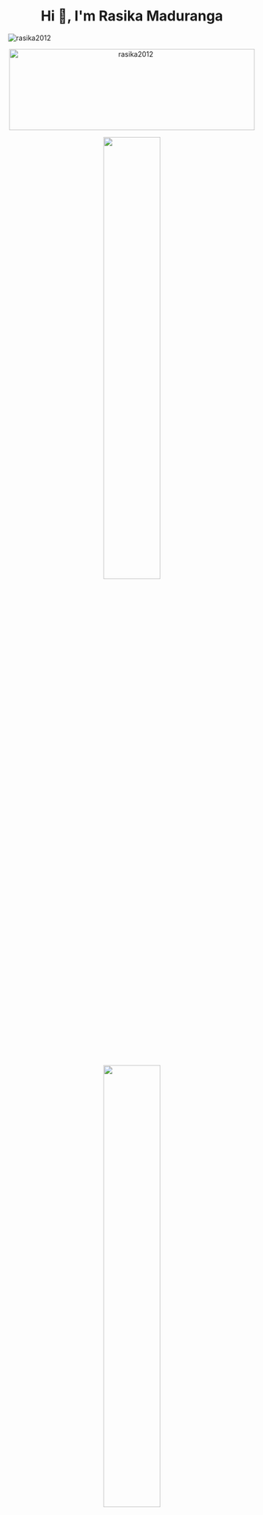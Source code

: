 <h1 align="center">Hi 👋, I'm Rasika Maduranga </h1>
<p align="left"> <img src="https://komarev.com/ghpvc/?username=rasika2012" alt="rasika2012" /> </p>

 <p align="center"> 
    <img src="https://github-readme-stats.vercel.app/api/top-langs/?username=rasika2012&hide=jupyter%20notebook,html,css&langs_count=8&layout=compact&count_private=true&theme=tokyonight" alt="rasika2012" height="165" width="500px" />
 </p>

<p align="center">

  <img width="48%" src="https://github-readme-streak-stats.herokuapp.com/?user=rasika2012&count_private=true&theme=tokyonight" />

</p>


<p align="center">
    <img width="48%" src="https://profile-counter.glitch.me/rasika2012/count.svg" />
</p>
